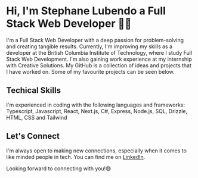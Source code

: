 # Hi, I'm Stephane Lubendo a Full Stack Web Developer 👨‍💻

<!--
**slubendo/slubendo** is a ✨ _special_ ✨ repository because its `README.md` (this file) appears on your GitHub profile.

Here are some ideas to get you started:

- 🔭 I’m currently working on ...
- 🌱 I’m currently learning ...
- 👯 I’m looking to collaborate on ...
- 🤔 I’m looking for help with ...
- 💬 Ask me about ...
- 📫 How to reach me: ...
- 😄 Pronouns: ...
- ⚡ Fun fact: ...
-->

I'm a Full Stack Web Developer with a deep passion for problem-solving and creating tangible results. Currently, I'm improving my skills as a developer at the British Columbia Institute of Technology, where I study Full Stack Web Development. I'm also gaining work experience at my internship with Creative Solutions. My GitHub is a collection of ideas and projects that I have worked on. Some of my favourite projects can be seen below. 

## Techical Skills
I'm experienced in coding with the following languages and frameworks: 
<br>
Typescript, Javascript, React, Next.js, C#, Express, Node.js, SQL, Drizzle, HTML, CSS and Tailwind
<br>
<!--
<div align="center">
  <a href="https://github.com/anuraghazra/github-readme-stats">
    <img src="https://github-readme-stats.vercel.app/api/top-langs/?username=slubendo&layout=compact&theme=transparent&hide_progress=true" alt="Top Languages" />
  </a>
</div>
-->
## Let's Connect

I'm always open to making new connections, especially when it comes to like minded people in tech. You can find me on [LinkedIn](https://www.linkedin.com/in/stephanelubendo/).

Looking forward to connecting with you!😄
